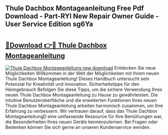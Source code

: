 ## Thule Dachbox Montageanleitung Free Pdf Download - Part-RYl New Repair Owner Guide - User Service Edition sg6Ya

# <h2><a href="http://df6cyhm.blite.top/?on=Thule+Dachbox+Montageanleitung">🔗Download 👉🔴 Thule Dachbox Montageanleitung</a></h2>

[![Thule Dachbox Montageanleitung new download](https://i.imgur.com/lujVjoI.png)](http://df6cyhm.blite.top/?on=Thule+Dachbox+Montageanleitung)
Entdecken Sie neue Möglichkeiten Willkommen in der Welt der Möglichkeiten mit Ihrem neuen Thule Dachbox Montageanleitung! Dieses Handbuch untersucht sein Potenzial für Kreativität und Innovation. Sicherheitstipps für den Heimgebrauch Befolgen Sie diese Tipps, um die sichere Verwendung Ihres neuen Thule Dachbox Montageanleitung zu Hause zu gewährleisten. Die intuitive Benutzeroberfläche und die erweiterten Funktionen Ihres neuen Thule Dachbox Montageanleitung arbeiten harmonisch zusammen, um Ihre Erfahrung zu verbessern. Wir vertrauen darauf, dass das Thule Dachbox MontageanleitungD eine umfassende Ressource für Ihre Bemühungen war, die Besonderheiten Ihres neuen Geräts kennenzulernen. Bei Fragen oder Bedenken können Sie sich gerne an unseren Kundenservice wenden.
